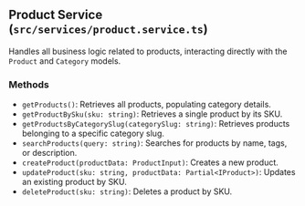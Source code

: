 ## Product Service (`src/services/product.service.ts`)

Handles all business logic related to products, interacting directly with the `Product` and `Category` models.

### Methods

- `getProducts()`: Retrieves all products, populating category details.
- `getProductBySku(sku: string)`: Retrieves a single product by its SKU.
- `getProductsByCategorySlug(categorySlug: string)`: Retrieves products belonging to a specific category slug.
- `searchProducts(query: string)`: Searches for products by name, tags, or description.
- `createProduct(productData: ProductInput)`: Creates a new product.
- `updateProduct(sku: string, productData: Partial<IProduct>)`: Updates an existing product by SKU.
- `deleteProduct(sku: string)`: Deletes a product by SKU.
